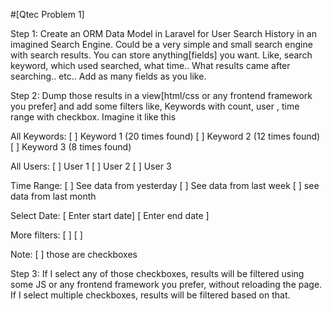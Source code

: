 #[Qtec Problem 1]

Step 1: Create an ORM Data Model in Laravel for User Search History in an imagined Search Engine. Could be a very simple and small search engine with search results. You can store anything[fields] you want. Like, search keyword, which used searched, what time.. What results came after searching.. etc.. Add as many fields as you like. 

Step 2: Dump those results in a view[html/css or any frontend framework you prefer] and add some filters like, 
Keywords with count, user , time range with checkbox. Imagine it like this

All Keywords:
[ ] Keyword 1 (20 times found)
[ ]  Keyword 2 (12 times found)
[ ]  Keyword 3 (8 times found)

All Users:
[ ] User 1
[ ] User 2
[ ] User 3

Time Range:
[ ] See data from yesterday
[ ] See data from last week
[ ] see data from last month 

Select Date:
[ Enter start date]
[ Enter end date ]

More filters:
[ ]
[ ]

Note: [ ] those are checkboxes

Step 3: If I select any of those checkboxes, results will be filtered using some JS or any frontend framework you prefer, without reloading the page. If I select multiple checkboxes, results will be filtered based on that.
